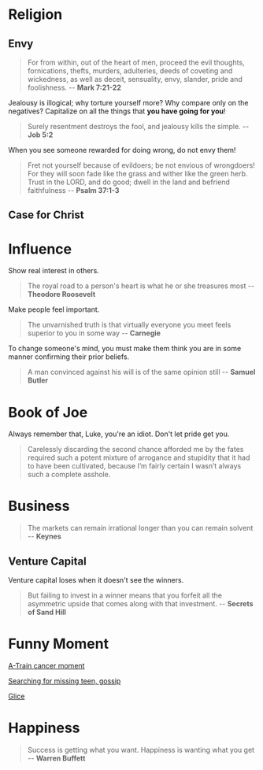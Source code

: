 # Religion 

## Envy 

> For from within, out of the heart of men, proceed the evil thoughts, fornications, thefts, murders, adulteries, deeds of coveting and wickedness, as well as deceit, sensuality, envy, slander, pride and foolishness.
> -- **Mark 7:21-22**

Jealousy is illogical; why torture yourself more?  Why compare only on the negatives?  Capitalize on all the things that **you have going for you**!

> Surely resentment destroys the fool, and jealousy kills the simple.
> -- **Job 5:2** 

When you see someone rewarded for doing wrong, do not envy them! 

> Fret not yourself because of evildoers; be not envious of wrongdoers! For they will soon fade like the grass and wither like the green herb. Trust in the LORD, and do good; dwell in the land and befriend faithfulness
> -- **Psalm 37:1-3**

## Case for Christ 




# Influence 

Show real interest in others.

> The royal road to a person's heart is what he or she treasures most
> -- **Theodore Roosevelt** 

Make people feel important.

> The unvarnished truth is that virtually everyone you meet feels superior to you in some way 
> -- **Carnegie** 

To change someone's mind, you must make them think you are in some manner confirming their prior beliefs. 

> A man convinced against his will is of the same opinion still 
> -- **Samuel Butler** 


# Book of Joe 

Always remember that, Luke, you're an idiot.  Don't let pride get you.  

> Carelessly discarding the second chance afforded me by the fates required such a potent mixture of arrogance and stupidity that it had to have been cultivated, because I’m fairly certain I wasn’t always such a complete asshole.



# Business

> The markets can remain irrational longer than you can remain solvent 
> -- **Keynes**

## Venture Capital

Venture capital loses when it doesn't see the winners.

> But failing to invest in a winner means that you forfeit all the asymmetric upside that comes along with that investment.
> -- **Secrets of Sand Hill**  

# Funny Moment

[A-Train cancer moment](https://www.youtube.com/watch?v=l5czdDuQ5Kw)

[Searching for missing teen, gossip](https://www.youtube.com/watch?v=XUT8ec24anM&feature=youtu.be)

[Glice](https://www.youtube.com/watch?v=bAq1V6WAE8M&feature=youtu.be)

# Happiness 


> Success is getting what you want. Happiness is wanting what you get
> -- **Warren Buffett**